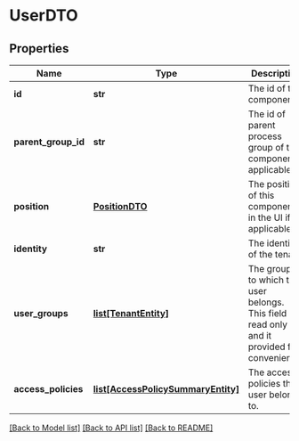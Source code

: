 # UserDTO

## Properties
Name | Type | Description | Notes
------------ | ------------- | ------------- | -------------
**id** | **str** | The id of the component. | [optional] 
**parent_group_id** | **str** | The id of parent process group of this component if applicable. | [optional] 
**position** | [**PositionDTO**](PositionDTO.md) | The position of this component in the UI if applicable. | [optional] 
**identity** | **str** | The identity of the tenant. | [optional] 
**user_groups** | [**list[TenantEntity]**](TenantEntity.md) | The groups to which the user belongs. This field is read only and it provided for convenience. | [optional] 
**access_policies** | [**list[AccessPolicySummaryEntity]**](AccessPolicySummaryEntity.md) | The access policies this user belongs to. | [optional] 

[[Back to Model list]](../README.md#documentation-for-models) [[Back to API list]](../README.md#documentation-for-api-endpoints) [[Back to README]](../README.md)


